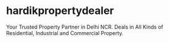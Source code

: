 # hardikpropertydealer
Your Trusted Property Partner in Delhi NCR. Deals in All Kinds of Residential, Industrial and Commercial Property.
